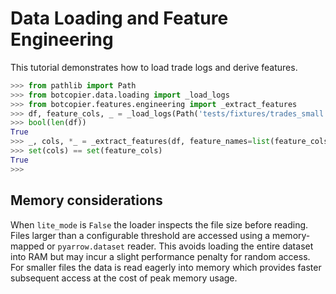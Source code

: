 # Data Loading and Feature Engineering

This tutorial demonstrates how to load trade logs and derive features.

```python
>>> from pathlib import Path
>>> from botcopier.data.loading import _load_logs
>>> from botcopier.features.engineering import _extract_features
>>> df, feature_cols, _ = _load_logs(Path('tests/fixtures/trades_small.csv'))
>>> bool(len(df))
True
>>> _, cols, *_ = _extract_features(df, feature_names=list(feature_cols))
>>> set(cols) == set(feature_cols)
True
>>>
```

## Memory considerations

When ``lite_mode`` is ``False`` the loader inspects the file size before
reading. Files larger than a configurable threshold are accessed using a
memory-mapped or ``pyarrow.dataset`` reader. This avoids loading the entire
dataset into RAM but may incur a slight performance penalty for random access.
For smaller files the data is read eagerly into memory which provides faster
subsequent access at the cost of peak memory usage.

